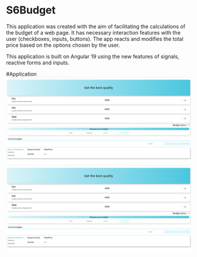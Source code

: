 # S6Budget

This application was created with the aim of facilitating the calculations of the budget of a web page. It has necessary interaction features with the user (checkboxes, inputs, buttons).
The app reacts and modifies the total price based on the options chosen by the user.

This application is built on Angular 19 using the new features of signals, reactive forms and inputs.

#Application
![screenshot](https://github.com/Ilmira83/Sprint6-Budget/raw/main/public/assets/Screenshot.png)
<img src="https://github.com/Ilmira83/Sprint6-Budget/raw/main/public/assets/Screenshot.png" width="600">





 
 
